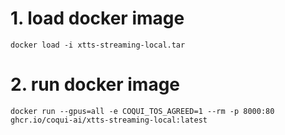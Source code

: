 # 1. load docker image
`docker load -i xtts-streaming-local.tar`

# 2. run docker image
`docker run --gpus=all -e COQUI_TOS_AGREED=1 --rm -p 8000:80 ghcr.io/coqui-ai/xtts-streaming-local:latest`
